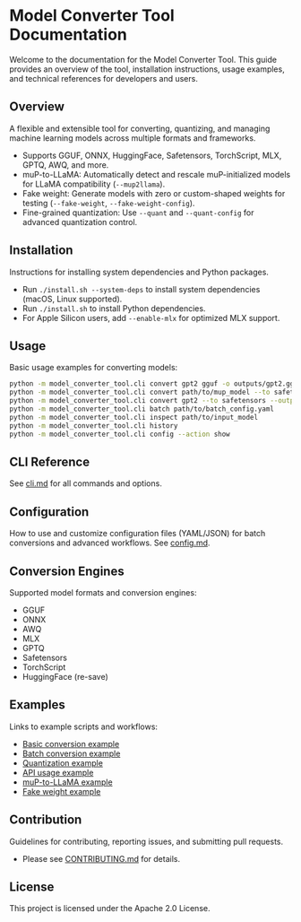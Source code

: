 # Model Converter Tool Documentation

Welcome to the documentation for the Model Converter Tool. This guide provides an overview of the tool, installation instructions, usage examples, and technical references for developers and users.

## Overview
A flexible and extensible tool for converting, quantizing, and managing machine learning models across multiple formats and frameworks.

- Supports GGUF, ONNX, HuggingFace, Safetensors, TorchScript, MLX, GPTQ, AWQ, and more.
- muP-to-LLaMA: Automatically detect and rescale muP-initialized models for LLaMA compatibility (`--mup2llama`).
- Fake weight: Generate models with zero or custom-shaped weights for testing (`--fake-weight`, `--fake-weight-config`).
- Fine-grained quantization: Use `--quant` and `--quant-config` for advanced quantization control.

## Installation
Instructions for installing system dependencies and Python packages.

- Run `./install.sh --system-deps` to install system dependencies (macOS, Linux supported).
- Run `./install.sh` to install Python dependencies.
- For Apple Silicon users, add `--enable-mlx` for optimized MLX support.

## Usage
Basic usage examples for converting models:

```bash
python -m model_converter_tool.cli convert gpt2 gguf -o outputs/gpt2.gguf
python -m model_converter_tool.cli convert path/to/mup_model --to safetensors --output path/to/out --mup2llama
python -m model_converter_tool.cli convert gpt2 --to safetensors --output path/to/fake --fake-weight
python -m model_converter_tool.cli batch path/to/batch_config.yaml
python -m model_converter_tool.cli inspect path/to/input_model
python -m model_converter_tool.cli history
python -m model_converter_tool.cli config --action show
```

## CLI Reference
See [cli.md](./cli.md) for all commands and options.

## Configuration
How to use and customize configuration files (YAML/JSON) for batch conversions and advanced workflows. See [config.md](./config.md).

## Conversion Engines
Supported model formats and conversion engines:

- GGUF
- ONNX
- AWQ
- MLX
- GPTQ
- Safetensors
- TorchScript
- HuggingFace (re-save)

## Examples
Links to example scripts and workflows:

- [Basic conversion example](../examples/example_basic.py)
- [Batch conversion example](../examples/example_batch.py)
- [Quantization example](../examples/example_quantization.py)
- [API usage example](../examples/example_api.py)
- [muP-to-LLaMA example](../examples/example_mup2llama.py)
- [Fake weight example](../examples/example_fake_weight.py)

## Contribution
Guidelines for contributing, reporting issues, and submitting pull requests.

- Please see [CONTRIBUTING.md](../CONTRIBUTING.md) for details.

## License
This project is licensed under the Apache 2.0 License. 